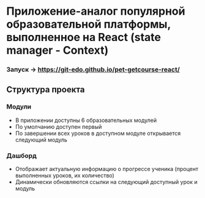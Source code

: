 # Приложение-аналог популярной образовательной платформы, выполненное на React (state manager - Context)

### Запуск -> https://git-edo.github.io/pet-getcourse-react/

## Структура проекта

### Модули

- В приложении доступны 6 образовательных модулей
- По умолчанию доступен первый
- По завершении всех уроков в доступном модуле открывается следующий модуль

### Дашборд

- Отображает актуальную информацию о прогрессе ученика (процент выполненных уроков, их количество)
- Динамически обновляются ссылки на следующий доступный урок и модуль

